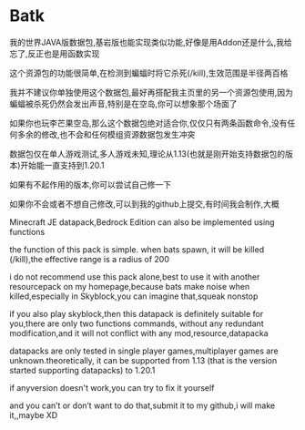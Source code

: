 # Batk
我的世界JAVA版数据包,基岩版也能实现类似功能,好像是用Addon还是什么,我给忘了,反正也是用函数实现

这个资源包的功能很简单,在检测到蝙蝠时将它杀死(/kill),生效范围是半径两百格

我并不建议你单独使用这个数据包,最好再搭配我主页里的另一个资源包使用,因为蝙蝠被杀死仍然会发出声音,特别是在空岛,你可以想象那个场面了

如果你也玩李芒果空岛,那么这个数据包绝对适合你,仅仅只有两条函数命令,没有任何多余的修改,也不会和任何模组资源数据包发生冲突

数据包仅在单人游戏测试,多人游戏未知,理论从1.13(也就是刚开始支持数据包的版本)开始能一直支持到1.20.1

如果有不起作用的版本,你可以尝试自己修一下

如果你不会或者不想自己修改,可以到我的github上提交,有时间我会制作,大概

Minecraft JE datapack,Bedrock Edition can also be implemented using functions

the function of this pack is simple. when bats spawn, it will be killed (/kill),the effective range is a radius of 200

i do not recommend use this pack alone,best to use it with another resourcepack on my homepage,because bats make noise when killed,especially in Skyblock,you can imagine that,squeak nonstop

if you also play skyblock,then this datapack is definitely suitable for you,there are only two functions commands, without any redundant modification,and it will not conflict with any mod,resource,datapacka

datapacks are only tested in single player games,multiplayer games are unknown.theoretically, it can be supported from 1.13 (that is the version started supporting datapacks) to 1.20.1

if anyversion doesn't work,you can try to fix it yourself

and you can’t or don’t want to do that,submit it to my github,i will make it,,maybe XD